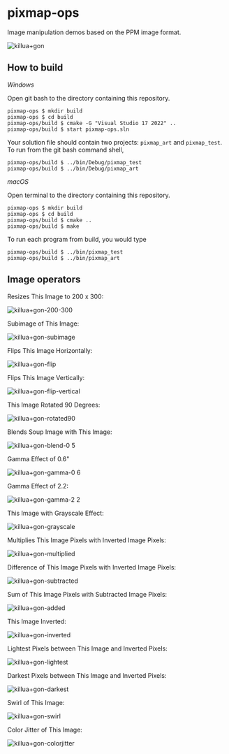 # pixmap-ops

Image manipulation demos based on the PPM image format.

![killua+gon](https://user-images.githubusercontent.com/44120884/218390316-c3f5e0e4-de4d-4701-a108-1b3040c70e3e.jpg)

## How to build

*Windows*

Open git bash to the directory containing this repository.

```
pixmap-ops $ mkdir build
pixmap-ops $ cd build
pixmap-ops/build $ cmake -G "Visual Studio 17 2022" ..
pixmap-ops/build $ start pixmap-ops.sln
```

Your solution file should contain two projects: `pixmap_art` and `pixmap_test`.
To run from the git bash command shell, 

```
pixmap-ops/build $ ../bin/Debug/pixmap_test
pixmap-ops/build $ ../bin/Debug/pixmap_art
```

*macOS*

Open terminal to the directory containing this repository.

```
pixmap-ops $ mkdir build
pixmap-ops $ cd build
pixmap-ops/build $ cmake ..
pixmap-ops/build $ make
```

To run each program from build, you would type

```
pixmap-ops/build $ ../bin/pixmap_test
pixmap-ops/build $ ../bin/pixmap_art
```

## Image operators

Resizes This Image to 200 x 300:

![killua+gon-200-300](https://user-images.githubusercontent.com/44120884/218390555-d5c19804-a174-4826-b4e9-98679893202f.png)

Subimage of This Image:

![killua+gon-subimage](https://user-images.githubusercontent.com/44120884/218390590-42db0cd2-fad5-4bab-8d2c-440c2d22c8ce.png)

Flips This Image Horizontally:

![killua+gon-flip](https://user-images.githubusercontent.com/44120884/218390656-bf61845b-a17a-427c-86c8-85630ea75ec0.png)

Flips This Image Vertically:

![killua+gon-flip-vertical](https://user-images.githubusercontent.com/44120884/218390708-b214e159-1059-4b69-bdb5-09a16185cd72.png)

This Image Rotated 90 Degrees:

![killua+gon-rotated90](https://user-images.githubusercontent.com/44120884/218390769-88be8dff-cb42-43d3-bb5d-4286f6ec7063.png)

Blends Soup Image with This Image:

![killua+gon-blend-0 5](https://user-images.githubusercontent.com/44120884/218390847-075c365c-6ae2-48ca-85f3-55bbf5ab22d4.png)

Gamma Effect of 0.6"

![killua+gon-gamma-0 6](https://user-images.githubusercontent.com/44120884/218390898-fffbc1ac-b089-41c0-a1b7-057cde07c28a.png)

Gamma Effect of 2.2:

![killua+gon-gamma-2 2](https://user-images.githubusercontent.com/44120884/218390924-ebe59683-558f-4335-a4a5-c5e5323416d2.png)

This Image with Grayscale Effect:

![killua+gon-grayscale](https://user-images.githubusercontent.com/44120884/218390960-666ec1ff-ce3d-4022-a555-c5986899ab68.png)

Multiplies This Image Pixels with Inverted Image Pixels:

![killua+gon-multiplied](https://user-images.githubusercontent.com/44120884/218391143-18b26e77-f488-4472-a61d-5a998c1b2776.png)

Difference of This Image Pixels with Inverted Image Pixels:

![killua+gon-subtracted](https://user-images.githubusercontent.com/44120884/218391118-50897788-0ef7-4a45-b727-4f24d9699fc9.png)

Sum of This Image Pixels with Subtracted Image Pixels:

![killua+gon-added](https://user-images.githubusercontent.com/44120884/218391319-0b88152d-6ee5-4278-a728-63028204b413.png)

This Image Inverted:

![killua+gon-inverted](https://user-images.githubusercontent.com/44120884/218391297-01cd483a-144f-4263-ad11-7564b80bdf12.png)

Lightest Pixels between This Image and Inverted Pixels:

![killua+gon-lightest](https://user-images.githubusercontent.com/44120884/218391155-21643d19-82fe-4451-9263-10a6e94141e9.png)

Darkest Pixels between This Image and Inverted Pixels:

![killua+gon-darkest](https://user-images.githubusercontent.com/44120884/218391193-d865e92e-fe5d-4784-b4db-c2cf45e3ec2c.png)

Swirl of This Image:

![killua+gon-swirl](https://user-images.githubusercontent.com/44120884/218391097-fc9a0c17-8fad-4e12-84c4-781b95a203a9.png)

Color Jitter of This Image:

![killua+gon-colorjitter](https://user-images.githubusercontent.com/44120884/218391241-69c0c734-75b8-4f08-8d36-272311d93d55.png)



